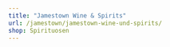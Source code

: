 ```yaml
---
title: "Jamestown Wine & Spirits"
url: /jamestown/jamestown-wine-und-spirits/
shop: Spirituosen
---
```

